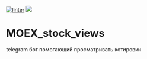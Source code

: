 [![linter](https://github.com/K0Hb/MOEX_stock_views/actions/workflows/linter.yml/badge.svg)](https://github.com/K0Hb/MOEX_stock_views/actions/workflows/linter.yml)
<a href="https://codeclimate.com/github/K0Hb/MOEX_stock_views/maintainability"><img src="https://api.codeclimate.com/v1/badges/94c524342fc99515da53/maintainability" /></a>

# MOEX_stock_views


telegram бот помогающий просматривать котировки 
